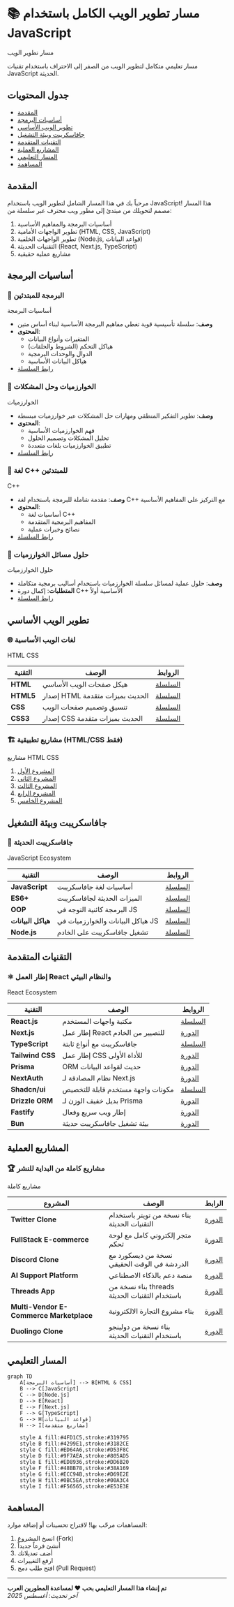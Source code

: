 # 📚 مسار تطوير الويب الكامل باستخدام JavaScript

مسار تطوير الويب

مسار تعليمي متكامل لتطوير الويب من الصفر إلى الاحتراف باستخدام تقنيات JavaScript الحديثة.

## جدول المحتويات
- [المقدمة](#المقدمة)
- [أساسيات البرمجة](#أساسيات-البرمجة)
- [تطوير الويب الأساسي](#تطوير-الويب-الأساسي)
- [جافاسكريبت وبيئة التشغيل](#جافاسكريبت-وبيئة-التشغيل)
- [التقنيات المتقدمة](#التقنيات-المتقدمة)
- [المشاريع العملية](#المشاريع-العملية)
- [المسار التعليمي](#المسار-التعليمي)
- [المساهمة](#المساهمة)

## المقدمة
مرحباً بك في هذا المسار الشامل لتطوير الويب باستخدام JavaScript! هذا المسار مصمم لتحويلك من مبتدئ إلى مطور ويب محترف عبر سلسلة من:

1. أساسيات البرمجة والمفاهيم الأساسية
2. تطوير الواجهات الأمامية (HTML, CSS, JavaScript)
3. تطوير الواجهات الخلفية (Node.js, قواعد البيانات)
4. التقنيات الحديثة (React, Next.js, TypeScript)
5. مشاريع عملية حقيقية

## أساسيات البرمجة
### 🔰 البرمجة للمبتدئين
أساسيات البرمجة

- **وصف**: سلسلة تأسيسية قوية تغطي مفاهيم البرمجة الأساسية لبناء أساس متين
- **المحتوى**: 
  - المتغيرات وأنواع البيانات
  - هياكل التحكم (الشروط والحلقات)
  - الدوال والوحدات البرمجية
  - هياكل البيانات الأساسية
- [رابط السلسلة](https://www.youtube.com/playlist?list=PL3X--QIIK-OHgMV2yBz3GLfM5d_5BxOSj)

### 🧠 الخوارزميات وحل المشكلات
الخوارزميات

- **وصف**: تطوير التفكير المنطقي ومهارات حل المشكلات عبر خوارزميات مبسطة
- **المحتوى**:
  - فهم الخوارزميات الأساسية
  - تحليل المشكلات وتصميم الحلول
  - تطبيق الخوارزميات بلغات متعددة
- [رابط السلسلة](https://www.youtube.com/playlist?list=PL3X--QIIK-OEUIwbQU79V76RHelBUQKiz)

### 🐘 لغة C++ للمبتدئين
C++

- **وصف**: مقدمة شاملة للبرمجة باستخدام لغة C++ مع التركيز على المفاهيم الأساسية
- **المحتوى**:
  - أساسيات لغة C++
  - المفاهيم البرمجية المتقدمة
  - نصائح وخبرات عملية
- [رابط السلسلة](https://www.youtube.com/playlist?list=PL3X--QIIK-OFIRbOHbOXbcfSAvw198lUy)

### 🧩 حلول مسائل الخوارزميات
حلول الخوارزميات

- **وصف**: حلول عملية لمسائل سلسلة الخوارزميات باستخدام أساليب برمجية متكاملة
- **المتطلبات**: إكمال دورة C++ الأساسية أولاً
- [رابط السلسلة](https://www.youtube.com/playlist?list=PL3X--QIIK-OEwPmZVfltqCYy6_RuwXr4A)

## تطوير الويب الأساسي
### 🌐 لغات الويب الأساسية
HTML CSS

| التقنية | الوصف | الروابط |
|---------|-------|---------|
| **HTML** | هيكل صفحات الويب الأساسي | [السلسلة](https://www.youtube.com/playlist?list=PLDoPjvoNmBAw_t_XWUFbBX-c9MafPk9ji) |
| **HTML5** | إصدار HTML الحديث بميزات متقدمة | [السلسلة](https://www.youtube.com/playlist?list=PLDoPjvoNmBAyXCAQMLhDRZsLi_HurqTBZ) |
| **CSS** | تنسيق وتصميم صفحات الويب | [السلسلة](https://www.youtube.com/playlist?list=PLDoPjvoNmBAzjsz06gkzlSrlev53MGIKe) |
| **CSS3** | إصدار CSS الحديث بميزات متقدمة | [السلسلة](https://www.youtube.com/playlist?list=PLDoPjvoNmBAyEyQaHOHO1HJtmSgGt07VC) |

### 🏗️ مشاريع تطبيقية (HTML/CSS فقط)
مشاريع HTML CSS

1. [المشروع الأول](https://www.youtube.com/playlist?list=PLDoPjvoNmBAzHSjcR-HnW9tnxyuye8KbF)
2. [المشروع الثاني](https://www.youtube.com/playlist?list=PLDoPjvoNmBAy1l-2A21ng3gxEyocruT0t)
3. [المشروع الثالث](https://www.youtube.com/playlist?list=PLDoPjvoNmBAxuCSp2_-9LurPqRVwketnc)
4. [المشروع الرابع](https://www.youtube.com/playlist?list=PLDoPjvoNmBAyGaRGzPVZCkYx5L7Mo9Tbh)
5. [المشروع الخامس](https://www.youtube.com/watch?v=l7WzND2sD-A)

## جافاسكريبت وبيئة التشغيل
### 🚀 جافاسكريبت الحديثة
JavaScript Ecosystem

| التقنية | الوصف | الروابط |
|---------|-------|---------|
| **JavaScript** | أساسيات لغة جافاسكريبت | [السلسلة](https://www.youtube.com/playlist?list=PLDoPjvoNmBAx3kiplQR_oeDqLDBUDYwVv) |
| **ES6+** | الميزات الحديثة لجافاسكريبت | [السلسلة](https://www.youtube.com/playlist?list=PLDoPjvoNmBAy3siU1b04xY24ZlstofO9M) |
| **OOP** | البرمجة كائنية التوجه في JS | [السلسلة](https://www.youtube.com/playlist?list=PLDoPjvoNmBAzLyvrWPwMw6bbBlTwPxgLF) |
| **هياكل البيانات** | هياكل البيانات والخوارزميات في JS | [السلسلة](https://youtu.be/wBtPGnVnA9g?t=43) |
| **Node.js** | تشغيل جافاسكريبت على الخادم | [السلسلة](https://www.youtube.com/playlist?list=PL1BztTYDF-QPdTvgsjf8HOwO4ZVl_LhxS) |

## التقنيات المتقدمة
### ⚛️ إطار العمل React والنظام البيئي
React Ecosystem

| التقنية | الوصف | الروابط |
|---------|-------|---------|
| **React.js** | مكتبة واجهات المستخدم | [السلسلة](https://www.youtube.com/playlist?list=PLYyqC4bNbCIdSZ-JayMLl4WO2Cr995vyS) |
| **Next.js** | إطار عمل React للتصيير من الخادم | [الدورة](https://youtu.be/k7o9R6eaSes?t=2) |
| **TypeScript** | جافاسكريبت مع أنواع ثابتة | [السلسلة](https://www.youtube.com/playlist?list=PLDoPjvoNmBAy532K9M_fjiAmrJ0gkCyLJ) |
| **Tailwind CSS** | إطار عمل CSS للأداة الأولى | [الدورة](https://www.youtube.com/watch?v=Pk3hhCJG2Dk) |
| **Prisma** | ORM حديث لقواعد البيانات | [الدورة](https://www.youtube.com/watch?v=yW6HnMUAWNU) |
| **NextAuth** | نظام المصادقة لـ Next.js | [الدورة](https://www.youtube.com/watch?v=GL2Dc4r6tkU) |
| **Shadcn/ui** | مكونات واجهة مستخدم قابلة للتخصيص | [السلسلة](https://www.youtube.com/playlist?list=PL4cUxeGkcC9h1NXLUuiAQ7c4UtdEInqma) |
| **Drizzle ORM** | بديل خفيف الوزن لـ Prisma | [الدورة](https://www.youtube.com/watch?v=7-NZ0MlPpJA) |
| **Fastify** | إطار ويب سريع وفعال | [الدورة](https://www.youtube.com/watch?v=btGtOue1oDA) |
| **Bun** | بيئة تشغيل جافاسكريبت حديثة | [الدورة](https://www.youtube.com/watch?v=eTB0UCDnMQo) |

## المشاريع العملية
### 🏆 مشاريع كاملة من البداية للنشر
مشاريع كاملة

| المشروع | الوصف | الرابط |
|---------|-------|--------|
| **Twitter Clone** | بناء نسخة من تويتر باستخدام التقنيات الحديثة | [الدورة](https://www.youtube.com/watch?v=ytkG7RT6SvU) |
| **FullStack E-commerce** | متجر إلكتروني كامل مع لوحة تحكم | [الدورة](https://www.youtube.com/watch?v=5miHyP6lExg) |
| **Discord Clone** | نسخة من ديسكورد مع الدردشة في الوقت الحقيقي | [الدورة](https://www.youtube.com/watch?v=ZbX4Ok9YX94) |
| **AI Support Platform** | منصة دعم بالذكاء الاصطناعي | [الدورة](https://www.youtube.com/watch?v=CAr02YlEJUc) |
| **Threads App** | بناء نسخة من threads باستخدام التقنيات الحديثة| [الدورة](https://youtu.be/O5cmLDVTgAs?list=PL6QREj8te1P7gixBDSU8JLvQndTEEX3c3) |
| **Multi-Vendor E-Commerce Marketplace** |  بناء مشروع التجارة الالكترونية | [الدورة](https://youtu.be/6fXNWBFPfRM) |
| **Duolingo Clone** | بناء نسخة من دولينجو باستخدام التقنيات الحديثة | [الدورة](https://youtu.be/dP75Khfy4s4) |

## المسار التعليمي
```mermaid
graph TD
    A[أساسيات البرمجة] --> B[HTML & CSS]
    B --> C[JavaScript]
    C --> D[Node.js]
    D --> E[React]
    E --> F[Next.js]
    F --> G[TypeScript]
    G --> H[قواعد البيانات]
    H --> I[مشاريع متقدمة]
    
    style A fill:#4FD1C5,stroke:#319795
    style B fill:#4299E1,stroke:#3182CE
    style C fill:#ED64A6,stroke:#D53F8C
    style D fill:#9F7AEA,stroke:#805AD5
    style E fill:#ED8936,stroke:#DD6B20
    style F fill:#48BB78,stroke:#38A169
    style G fill:#ECC94B,stroke:#D69E2E
    style H fill:#0BC5EA,stroke:#00A3C4
    style I fill:#F56565,stroke:#E53E3E
```

## المساهمة
المساهمات مرحّب بها! لاقتراح تحسينات أو إضافة موارد:
1. انسخ المشروع (Fork)
2. أنشئ فرعاً جديداً 
3. أضف تعديلاتك
4. ارفع التغييرات 
5. افتح طلب دمج (Pull Request)
---

**تم إنشاء هذا المسار التعليمي بحب ❤️ لمساعدة المطورين العرب**  
*آخر تحديث: أغسطس 2025*
